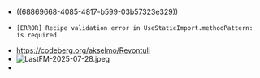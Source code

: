 - ((68869668-4085-4817-b599-03b57323e329))
- ```
  [ERROR] Recipe validation error in UseStaticImport.methodPattern: is required
  ```
- https://codeberg.org/akselmo/Revontuli
- ![LastFM-2025-07-28.jpeg](../assets/LastFM-2025-07-28_1753689419208_0.jpeg)
-